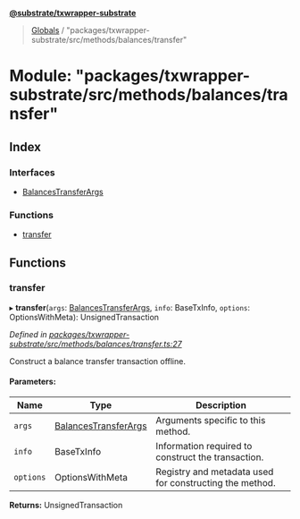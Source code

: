 **[@substrate/txwrapper-substrate](../README.md)**

> [Globals](../globals.md) / "packages/txwrapper-substrate/src/methods/balances/transfer"

# Module: "packages/txwrapper-substrate/src/methods/balances/transfer"

## Index

### Interfaces

* [BalancesTransferArgs](../interfaces/_packages_txwrapper_substrate_src_methods_balances_transfer_.balancestransferargs.md)

### Functions

* [transfer](_packages_txwrapper_substrate_src_methods_balances_transfer_.md#transfer)

## Functions

### transfer

▸ **transfer**(`args`: [BalancesTransferArgs](../interfaces/_packages_txwrapper_substrate_src_methods_balances_transfer_.balancestransferargs.md), `info`: BaseTxInfo, `options`: OptionsWithMeta): UnsignedTransaction

*Defined in [packages/txwrapper-substrate/src/methods/balances/transfer.ts:27](https://github.com/paritytech/txwrapper-core/blob/a5bee61/packages/txwrapper-substrate/src/methods/balances/transfer.ts#L27)*

Construct a balance transfer transaction offline.

#### Parameters:

Name | Type | Description |
------ | ------ | ------ |
`args` | [BalancesTransferArgs](../interfaces/_packages_txwrapper_substrate_src_methods_balances_transfer_.balancestransferargs.md) | Arguments specific to this method. |
`info` | BaseTxInfo | Information required to construct the transaction. |
`options` | OptionsWithMeta | Registry and metadata used for constructing the method.  |

**Returns:** UnsignedTransaction

